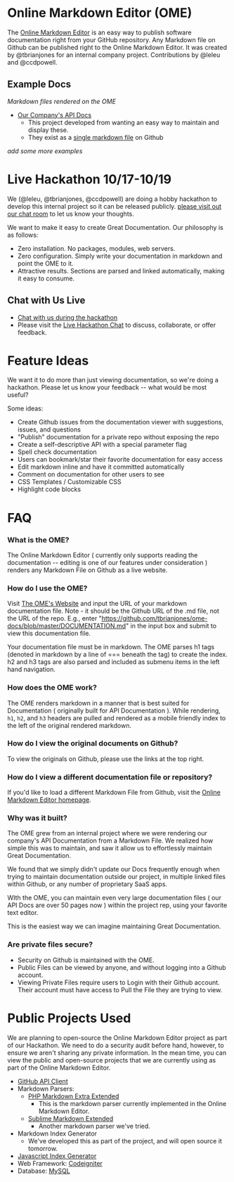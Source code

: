 Online Markdown Editor (OME)
============================

The [Online Markdown Editor](http://www.onlinemarkdowneditor.com) is an easy way to publish software documentation right from your GitHub repository.  Any Markdown file on Github can be published right to the Online Markdown Editor. It was created by @tbrianjones for an internal company project.  Contributions by @leleu and @ccdpowell.

Example Docs
------------
*Markdown files rendered on the OME*

- [Our Company's API Docs](http://www.onlinemarkdowneditor.com/docs/tbrianjones/cortex-api-docs/DOCUMENTATION.md)
	- This project developed from wanting an easy way to maintain and display these.
	- They exist as a [single markdown file](https://github.com/tbrianjones/cortex-api-docs/blob/master/DOCUMENTATION.md) on Github

*add some more examples*


Live Hackathon 10/17-10/19
==========================

We (@leleu, @tbrianjones, @ccdpowell) are doing a hobby hackathon to develop this internal project so it can be released publicly.  [please visit out our chat room](http://tlk.io/ii_hackathon) to let us know your thoughts.

We want to make it easy to create Great Documentation.  Our philosophy is as follows:

* Zero installation.  No packages, modules, web servers.
* Zero configuration.  Simply write your documentation in markdown and point the OME to it.
* Attractive results.  Sections are parsed and linked automatically, making it easy to consume.

Chat with Us Live
-----------------
- [Chat with us during the hackathon](http://tlk.io/ii_hackathon)
- Please visit the [Live Hackathon Chat](http://tlk.io/ii_hackathon) to discuss, collaborate, or offer feedback.


Feature Ideas
===============

We want it to do more than just viewing documentation, so we're doing a hackathon.  Please let us know your feedback -- what would be most useful?

Some ideas:

* Create Github issues from the documentation viewer with suggestions, issues, and questions
* "Publish" documentation for a private repo without exposing the repo
* Create a self-descriptive API with a special parameter flag
* Spell check documentation
* Users can bookmark/star their favorite documentation for easy access
* Edit markdown inline and have it committed automatically
* Comment on documentation for other users to see
* CSS Templates / Customizable CSS
* Highlight code blocks


FAQ
===
### What is the OME?
The Online Markdown Editor ( currently only supports reading the documentation -- editing is one of our features under consideration ) renders any Markdown File on Github as a live website.

### How do I use the OME?

Visit [The OME's Website](http://www.onlinemarkdowneditor.com) and input the URL of your markdown documentation file.  Note - it should be the Github URL of the .md file, not the URL of the repo.  E.g., enter "https://github.com/tbrianjones/ome-docs/blob/master/DOCUMENTATION.md" in the input box and submit to view this documentation file.

Your documentation file must be in markdown.  The OME parses h1 tags (denoted in markdown by a line of === beneath the tag) to create the index.  h2 and h3 tags are also parsed and included as submenu items in the left hand navigation.

### How does the OME work?
The OME renders markdown in a manner that is best suited for Documentation ( originally built for API Documentation ). While rendering, `h1`, `h2`, and `h3` headers are pulled and rendered as a mobile friendly index to the left of the original rendered markdown.

### How do I view the original documents on Github?
To view the originals on Github, please use the links at the top right.

### How do I view a different documentation file or repository?
If you'd like to load a different Markdown File from Github, visit the [Online Markdown Editor homepage](http://www.onlinemarkdowneditor.com).

### Why was it built?
The OME grew from an internal project where we were rendering our company's API Documentation from a Markdown File.  We realized how simple this was to maintain, and saw it allow us to effortlessly maintain Great Documentation.

We found that we simply didn't update our Docs frequently enough when trying to maintain documentation outside our project, in multiple linked files within Github, or any number of proprietary SaaS apps.

WIth the OME, you can maintain even very large documentation files ( our API Docs are over 50 pages now ) within the project rep, using your favorite text editor.

This is the easiest way we can imagine maintaining Great Documentation.

### Are private files secure?
- Security on Github is maintained with the OME.
- Public Files can be viewed by anyone, and without logging into a Github account.
- Viewing Private Files require users to Login with their Github account.  Their account must have access to Pull the File they are trying to view.


Public Projects Used
====================

We are planning to open-source the Online Markdown Editor project as part of our Hackathon.  We need to do a security audit before hand, however, to ensure we aren't sharing any private information.  In the mean time, you can view the public and open-source projects that we are currently using as part of the Online Markdown Editor.

- [GitHub API Client](https://github.com/KnpLabs/php-github-api)
- Markdown Parsers:
	- [PHP Markdown Extra Extended](https://github.com/egil/php-markdown-extra-extended)
		- This is the markdown parser currently implemented in the Online Markdown Editor.
	- [Sublime Markdown Extended](https://github.com/jonschlinkert/sublime-markdown-extended)
		- Another markdown parser we've tried.
- Markdown Index Generator
	- We've developed this as part of the project, and will open source it tomorrow.
- [Javascript Index Generator](http://mmenu.frebsite.nl/)
- Web Framework: [Codeigniter](http://ellislab.com/codeigniter)
- Database: [MySQL](http://www.mysql.com/)
